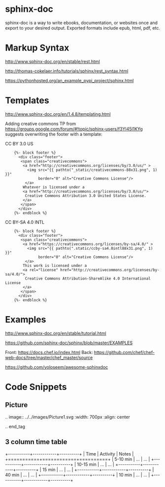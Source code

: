 # sphinx-doc
sphinx-doc is a way to write ebooks, documentation, or websites once and export to your desired output.  Exported formats include epub, html, pdf, etc.

# Markup Syntax
http://www.sphinx-doc.org/en/stable/rest.html

http://thomas-cokelaer.info/tutorials/sphinx/rest_syntax.html

https://pythonhosted.org/an_example_pypi_project/sphinx.html

# Templates

http://www.sphinx-doc.org/en/1.4.8/templating.html

Adding creative commons
TP from https://groups.google.com/forum/#!topic/sphinx-users/f3Yl45l1KYg suggests overwriting the footer with a template:

CC BY 3.0 US
```
    {%- block footer %}
      <div class="footer">
       <span class="creativecommons">
        <a href="http://creativecommons.org/licenses/by/3.0/us/" >
          <img src="{{ pathto("_static/creativecommons-88x31.png", 1) }}"
               border="0" alt="Creative Commons License"/>
         </a>
        Whatever is licensed under a
        <a href="http://creativecommons.org/licenses/by/3.0/us/">
         Creative Commons Attribution 3.0 United States License.
        </a>
       </span>
      </div>
    {%- endblock %}
```

CC BY-SA 4.0 INTL
```
    {%- block footer %}
      <div class="footer">
       <span class="creativecommons">
        <a href="https://creativecommons.org/licenses/by-sa/4.0/" >
          <img src="{{ pathto(".static/ccby-sa4.0intl88x31.png", 1) }}"
               border="0" alt="Creative Commons License"/>
         </a>
        This work is licensed under a 
        <a rel="license" href="http://creativecommons.org/licenses/by-sa/4.0/">
         Creative Commons Attribution-ShareAlike 4.0 International License
        </a>
       </span>
      </div>
    {%- endblock %}
```



# Examples
http://www.sphinx-doc.org/en/stable/tutorial.html

https://github.com/sphinx-doc/sphinx/blob/master/EXAMPLES

Front: https://docs.chef.io/index.html Back: https://github.com/chef/chef-web-docs/tree/master/chef_master/source

https://github.com/yoloseem/awesome-sphinxdoc


# Code Snippets

<h2>Picture</h2>

.. image:: ../../images/Picture1.svg
   :width: 700px
   :align: center

.. end_tag

<h2>3 column time table</h2>

+-----------+------------+----------+
|      Time | Activity   | Notes    |
+===========+============+==========+
|  5-10 min | ...        | ...      |
+-----------+------------+----------+
| 10-15 min | ...        | ...      |
+-----------+------------+----------+
|    15 min | ...        | ...      |
+-----------+------------+----------+
|    40 min | ...        | ...      |
+-----------+------------+----------+
|    10 min | ...        | ...      |
+-----------+------------+----------+

